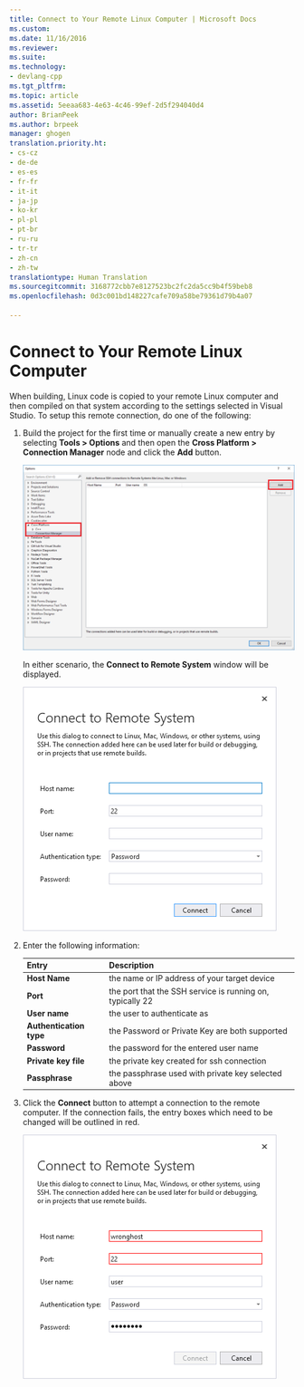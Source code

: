 ```yaml
---
title: Connect to Your Remote Linux Computer | Microsoft Docs
ms.custom: 
ms.date: 11/16/2016
ms.reviewer: 
ms.suite: 
ms.technology:
- devlang-cpp
ms.tgt_pltfrm: 
ms.topic: article
ms.assetid: 5eeaa683-4e63-4c46-99ef-2d5f294040d4
author: BrianPeek
ms.author: brpeek
manager: ghogen
translation.priority.ht:
- cs-cz
- de-de
- es-es
- fr-fr
- it-it
- ja-jp
- ko-kr
- pl-pl
- pt-br
- ru-ru
- tr-tr
- zh-cn
- zh-tw
translationtype: Human Translation
ms.sourcegitcommit: 3168772cbb7e8127523bc2fc2da5cc9b4f59beb8
ms.openlocfilehash: 0d3c001bd148227cafe709a58be79361d79b4a07

---
```


# Connect to Your Remote Linux Computer

When building, Linux code is copied to your remote Linux computer and then compiled on that system according to the settings selected in Visual Studio.  To setup this remote connection, do one of the following:

1. Build the project for the first time or manually create a new entry by selecting **Tools > Options** and then open the **Cross Platform > Connection Manager** node and click the **Add** button.

   ![Connection Manager](media/settings_connectionmanager.png)

   In either scenario, the **Connect to Remote System** window will be displayed.
   
   ![Connect to Remote System](media/connect.png)

1. Enter the following information:

   | Entry | Description
   | ----- | ---
   | **Host Name**           | the name or IP address of your target device
   | **Port**                | the port that the SSH service is running on, typically 22
   | **User name**           | the user to authenticate as
   | **Authentication type** | the Password or Private Key are both supported
   | **Password**            | the password for the entered user name
   | **Private key file**    | the private key created for ssh connection
   | **Passphrase**          | the passphrase used with private key selected above

1. Click the **Connect** button to attempt a connection to the remote computer.  If the connection fails, the entry boxes which need to be changed will be outlined in red.

   ![Connection Manager Error](media/settings_connectionmanagererror.png)


<!--HONumber=Jan17_HO1-->


